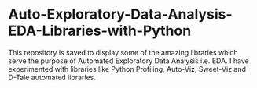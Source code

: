 # Auto-Exploratory-Data-Analysis-EDA-Libraries-with-Python
This repository is saved to display some of the amazing libraries which serve the purpose of Automated Exploratory Data Analysis i.e. EDA. I have experimented with libraries like Python Profiling, Auto-Viz, Sweet-Viz and D-Tale automated libraries. 
